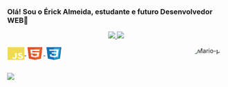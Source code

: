 ### Olá! Sou o Érick Almeida, estudante e futuro Desenvolvedor WEB👋


<div align="center">
  <a href="https://github.com/ErickyAll">
  <img height="180em" src="https://github-readme-stats.vercel.app/api?username=ErickyAll&show_icons=true&theme=great-gatsby&include_all_commits=true&count_private=true"/>
  <img height="180em" src="https://github-readme-stats.vercel.app/api/top-langs/?username=ErickyAll&layout=compact&langs_count=7&theme=great-gatsby"/>
</div>
  <div style="display: inline_block"><br>
  <img align="center" alt="Rafa-Js" height="30" width="40" src="https://raw.githubusercontent.com/devicons/devicon/master/icons/javascript/javascript-plain.svg">
  <img align="center" alt="Rafa-HTML" height="30" width="40" src="https://raw.githubusercontent.com/devicons/devicon/master/icons/html5/html5-original.svg">
  <img align="center" alt="Rafa-CSS" height="30" width="40" src="https://raw.githubusercontent.com/devicons/devicon/master/icons/css3/css3-original.svg">
  <img align="right" alt="Mario-pic" height="150" style="border-radius:50px;" 
   src="https://c.tenor.com/VBGsbaBO280AAAAi/super-mario-dancing.gif">
</div>
  
  
  ##
  <div>
  <a href="https://instagram.com/rick_allmeida_" target="_blank"><img src="https://img.shields.io/badge/-Instagram-%23E4405F?style=for-the-badge&logo=instagram&logoColor=white" target="_blank"></a>
    
   
  </div>
